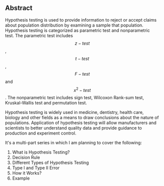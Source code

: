 ## Abstract

Hypothesis testing is used to provide information to reject or accept claims about population distribution by examining a sample that population. Hypothesis testing is categorized as parametric test and nonparametric test. The parametric test includes $$z-test$$, $$t-test$$, $$F-test$$ and $$x^2-test$$. The nonparametric test includes sign test, Wilcoxon Rank-sum test, Kruskal-Wallis test and permutation test.

Hypothesis testing is widely used in medicine, dentistry, health care, biology and other fields as a means to draw conclusions about the nature of populations. Application of hypothesis testing will allow manufacturers and scientists to better understand quality data and provide guidance to production and experiment control.

It's a multi-part series in which I am planning to cover the following:

1. What is Hypothesis Testing?
2. Decision Rule
3. Different Types of Hypothesis Testing
4. Type I and Type II Error
5. How it Works?
6. Example